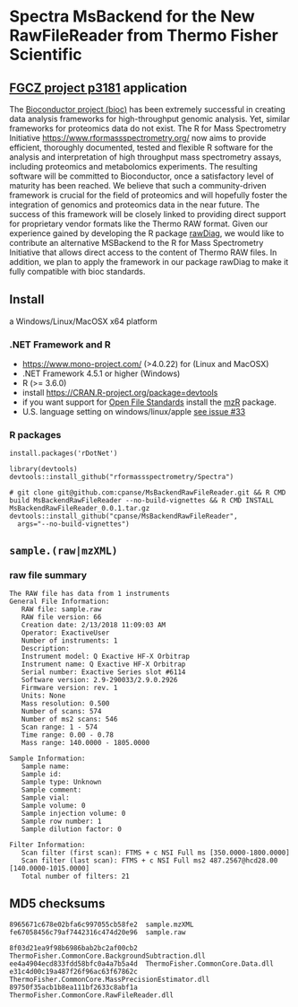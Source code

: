 # Spectra MsBackend for the New RawFileReader from Thermo Fisher Scientific 

## [FGCZ project p3181](https://fgcz-bfabric.uzh.ch/bfabric/userlab/show-project.html?id=3181) application

The [Bioconductor project (bioc)](https://doi.org/10.1038/nmeth.3252)
has been extremely successful in creating data
analysis frameworks for high-throughput genomic analysis.
Yet, similar
frameworks for proteomics data do not exist. The R for Mass Spectrometry
Initiative https://www.rformassspectrometry.org/ now aims to provide
efficient, thoroughly documented, tested
and flexible R software for the analysis and interpretation of high throughput
mass spectrometry assays, including proteomics and metabolomics experiments.
The resulting software will be committed to Bioconductor, once a satisfactory
level of maturity has been reached.
We believe that such a community-driven framework is crucial for the field of
proteomics and will hopefully foster the integration of genomics and
proteomics data in the near future. The success of this framework will be
closely linked to providing direct support for proprietary vendor formats like
the Thermo RAW format. Given our experience gained by developing the R package
[rawDiag](https://doi.org/10.1021/acs.jproteome.8b00173),
we would like to contribute an alternative MSBackend to
the R for Mass Spectrometry Initiative that allows direct access to the content
of Thermo RAW files. In addition, we plan to apply the framework in our package
rawDiag to make it fully compatible with bioc standards.



## Install

a Windows/Linux/MacOSX x64 platform 


###  .NET Framework and R

- https://www.mono-project.com/ (>4.0.22) for (Linux and MacOSX)
- .NET Framework 4.5.1 or higher (Windows)
- R (>= 3.6.0)
- install https://CRAN.R-project.org/package=devtools
- if you want support for [Open File Standards](http://www.psidev.info/) install the [mzR](http://bioconductor.org/packages/mzR/) package. 
- U.S. language setting on windows/linux/apple [see issue #33](https://github.com/fgcz/rawDiag/issues/33)

### R packages

```{r}
install.packages('rDotNet')

library(devtools)
devtools::install_github("rformassspectrometry/Spectra")

# git clone git@github.com:cpanse/MsBackendRawFileReader.git && R CMD build MsBackendRawFileReader --no-build-vignettes && R CMD INSTALL MsBackendRawFileReader_0.0.1.tar.gz 
devtools::install_github("cpanse/MsBackendRawFileReader",
  args="--no-build-vignettes")
```

## `sample.(raw|mzXML)`

### raw file summary
```
The RAW file has data from 1 instruments
General File Information:
   RAW file: sample.raw
   RAW file version: 66
   Creation date: 2/13/2018 11:09:03 AM
   Operator: ExactiveUser
   Number of instruments: 1
   Description: 
   Instrument model: Q Exactive HF-X Orbitrap
   Instrument name: Q Exactive HF-X Orbitrap
   Serial number: Exactive Series slot #6114
   Software version: 2.9-290033/2.9.0.2926
   Firmware version: rev. 1
   Units: None
   Mass resolution: 0.500 
   Number of scans: 574
   Number of ms2 scans: 546
   Scan range: 1 - 574
   Time range: 0.00 - 0.78
   Mass range: 140.0000 - 1805.0000

Sample Information:
   Sample name: 
   Sample id: 
   Sample type: Unknown
   Sample comment: 
   Sample vial: 
   Sample volume: 0
   Sample injection volume: 0
   Sample row number: 1
   Sample dilution factor: 0

Filter Information:
   Scan filter (first scan): FTMS + c NSI Full ms [350.0000-1800.0000]
   Scan filter (last scan): FTMS + c NSI Full ms2 487.2567@hcd28.00 [140.0000-1015.0000]
   Total number of filters: 21
```

## MD5 checksums
```
8965671c678e02bfa6c997055cb58fe2  sample.mzXML
fe67058456c79af7442316c474d20e96  sample.raw

8f03d21ea9f98b6986bab2bc2af00cb2  ThermoFisher.CommonCore.BackgroundSubtraction.dll
ee4a4904ecd833fdd58bfc0a4a7b5a4d  ThermoFisher.CommonCore.Data.dll
e31c4d00c19a487f26f96ac63f67862c  ThermoFisher.CommonCore.MassPrecisionEstimator.dll
89750f35acb1b8ea111bf2633c8abf1a  ThermoFisher.CommonCore.RawFileReader.dll
```
